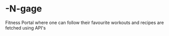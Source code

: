 # -N-gage
Fitness Portal where one can follow their favourite workouts and recipes are fetched using API's
